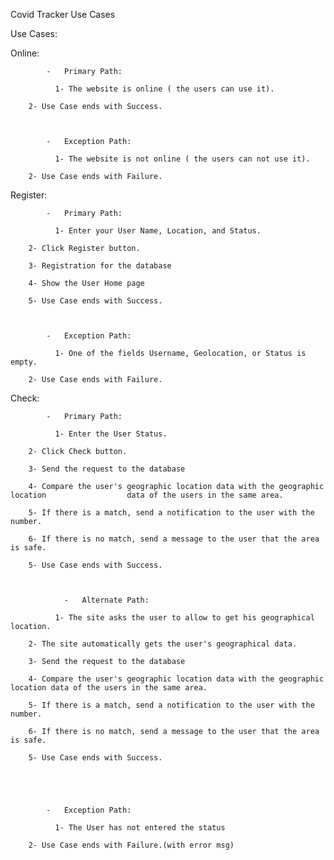 Covid Tracker Use Cases 

 

Use Cases: 

 

Online: 

            -   Primary Path: 

              1- The website is online ( the users can use it). 

        2- Use Case ends with Success. 

 

            -   Exception Path: 

              1- The website is not online ( the users can not use it). 

        2- Use Case ends with Failure. 

 

Register: 

            -   Primary Path: 

              1- Enter your User Name, Location, and Status. 

        2- Click Register button. 

        3- Registration for the database 

        4- Show the User Home page 

        5- Use Case ends with Success. 

 

            -   Exception Path: 

              1- One of the fields Username, Geolocation, or Status is empty. 

        2- Use Case ends with Failure. 

 

 

 

 

 

 

 

 

 

 

 

Check: 

            -   Primary Path: 

              1- Enter the User Status. 

        2- Click Check button. 

        3- Send the request to the database 

        4- Compare the user's geographic location data with the geographic location                  data of the users in the same area. 

        5- If there is a match, send a notification to the user with the number. 

        6- If there is no match, send a message to the user that the area is safe. 

        5- Use Case ends with Success. 

               

                -   Alternate Path: 

              1- The site asks the user to allow to get his geographical location. 

        2- The site automatically gets the user's geographical data. 

        3- Send the request to the database 

        4- Compare the user's geographic location data with the geographic                                 location data of the users in the same area. 

        5- If there is a match, send a notification to the user with the number. 

        6- If there is no match, send a message to the user that the area is safe. 

        5- Use Case ends with Success. 

 

 

            -   Exception Path: 

              1- The User has not entered the status 

        2- Use Case ends with Failure.(with error msg) 

 

 

 